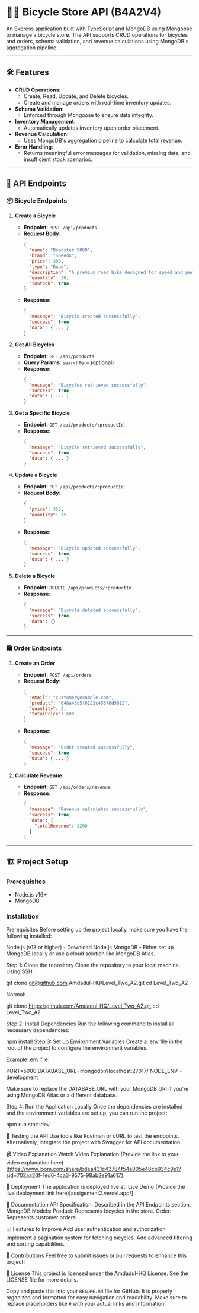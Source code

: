 # 🚴‍♂️ Bicycle Store API (B4A2V4)

An Express application built with TypeScript and MongoDB using Mongoose to manage a bicycle store. The API supports CRUD operations for bicycles and orders, schema validation, and revenue calculations using MongoDB's aggregation pipeline.

---

## 🛠️ Features

- **CRUD Operations**:
  - Create, Read, Update, and Delete bicycles.
  - Create and manage orders with real-time inventory updates.
- **Schema Validation**:
  - Enforced through Mongoose to ensure data integrity.
- **Inventory Management**:
  - Automatically updates inventory upon order placement.
- **Revenue Calculation**:
  - Uses MongoDB's aggregation pipeline to calculate total revenue.
- **Error Handling**:
  - Returns meaningful error messages for validation, missing data, and insufficient stock scenarios.

---

## 🚀 API Endpoints

### 📦 **Bicycle Endpoints**

1. **Create a Bicycle**
   - **Endpoint**: `POST /api/products`
   - **Request Body**:
     ```json
     {
       "name": "Roadster 5000",
       "brand": "SpeedX",
       "price": 300,
       "type": "Road",
       "description": "A premium road bike designed for speed and performance.",
       "quantity": 20,
       "inStock": true
     }
     ```
   - **Response**:
     ```json
     {
       "message": "Bicycle created successfully",
       "success": true,
       "data": { ... }
     }
     ```

2. **Get All Bicycles**
   - **Endpoint**: `GET /api/products`
   - **Query Params**: `searchTerm` (optional)
   - **Response**:
     ```json
     {
       "message": "Bicycles retrieved successfully",
       "success": true,
       "data": [ ... ]
     }
     ```

3. **Get a Specific Bicycle**
   - **Endpoint**: `GET /api/products/:productId`
   - **Response**:
     ```json
     {
       "message": "Bicycle retrieved successfully",
       "success": true,
       "data": { ... }
     }
     ```

4. **Update a Bicycle**
   - **Endpoint**: `PUT /api/products/:productId`
   - **Request Body**:
     ```json
     {
       "price": 350,
       "quantity": 15
     }
     ```
   - **Response**:
     ```json
     {
       "message": "Bicycle updated successfully",
       "success": true,
       "data": { ... }
     }
     ```

5. **Delete a Bicycle**
   - **Endpoint**: `DELETE /api/products/:productId`
   - **Response**:
     ```json
     {
       "message": "Bicycle deleted successfully",
       "success": true,
       "data": {}
     }
     ```

---

### 🛍️ **Order Endpoints**

1. **Create an Order**
   - **Endpoint**: `POST /api/orders`
   - **Request Body**:
     ```json
     {
       "email": "customer@example.com",
       "product": "648a45e5f0123c45678d9012",
       "quantity": 2,
       "totalPrice": 600
     }
     ```
   - **Response**:
     ```json
     {
       "message": "Order created successfully",
       "success": true,
       "data": { ... }
     }
     ```

2. **Calculate Revenue**
   - **Endpoint**: `GET /api/orders/revenue`
   - **Response**:
     ```json
     {
       "message": "Revenue calculated successfully",
       "success": true,
       "data": {
         "totalRevenue": 1200
       }
     }
     ```

---

## 🏗️ Project Setup

### Prerequisites

- Node.js v16+
- MongoDB

### Installation


Prerequisites
Before setting up the project locally, make sure you have the following installed:

Node.js (v18 or higher) - Download Node.js
MongoDB - Either set up MongoDB locally or use a cloud solution like MongoDB Atlas.

Step 1: Clone the repository
Clone the repository to your local machine. Using SSH:

git clone git@github.com:Amdadul-HQ/Level_Two_A2.git
cd Level_Two_A2

Normal:

git clone https://github.com/Amdadul-HQ/Level_Two_A2.git
cd Level_Two_A2

Step 2: Install Dependencies
Run the following command to install all necessary dependencies:

npm install
Step 3: Set up Environment Variables
Create a .env file in the root of the project to configure the environment variables.

Example .env file:

PORT=5000
DATABASE_URL=mongodb://localhost:27017/
NODE_ENV = development

Make sure to replace the DATABASE_URL with your MongoDB URI if you're using MongoDB Atlas or a different database.

Step 4: Run the Application Locally
Once the dependencies are installed and the environment variables are set up, you can run the project:

npm run start:dev



🧪 Testing the API
Use tools like Postman or cURL to test the endpoints.
Alternatively, integrate the project with Swagger for API documentation.

📹 Video Explanation
Watch Video Explanation
(Provide the link to your video explanation here)[https://www.loom.com/share/bdea431c43784f54a005e48cb934c9e1?sid=702aa20f-1ed6-4ca3-9575-98ab2e91a617]

📂 Deployment
The application is deployed live at:
Live Demo (Provide the live deployment link here)[assigement2.vercel.app/]

📘 Documentation
API Specification: Described in the API Endpoints section.
MongoDB Models:
Product: Represents bicycles in the store.
Order: Represents customer orders.

📈 Features to Improve
Add user authentication and authorization.
Implement a pagination system for fetching bicycles.
Add advanced filtering and sorting capabilities.

🤝 Contributions
Feel free to submit issues or pull requests to enhance this project!

📝 License
This project is licensed under the Amdadul-HQ License. See the LICENSE file for more details.


Copy and paste this into your `README.md` file for GitHub. It is properly organized and formatted for easy navigation and readability. Make sure to replace placeholders like `#` with your actual links and information.

